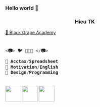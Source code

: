 ### Hello world 👋

<h3 align="center">Hieu TK</h3>

<a href="https://sites.google.com/view/hieupgmr202/" target="_blank"> 💜 Black Grape Academy </a>

<h3 align="left">

```js
  
<📷> 🐦 🌾🌾🌾 </📷>
  
💚 Acctax/Spreadsheet
💙 Motivation/English
💜 Design/Programming
  
```
  
</h3>

<a href="https://sites.google.com/view/hieupgmr202">
<img src="https://lh3.googleusercontent.com/fife/APg5EOZGvfI25NoClS0aYV15qV4FShaKyDFkFoW8H9sBhumLmcrQdG1ykRTguRH-HYjNApk20MTVaJL2zf4TCUtg0dvqx71IG19jGaSSvbtQb1WCA7KfvDMKzo8p7Ma8p_MMdtCV-2DQHiHtHT9Vwb1BcKapq4M5hUIpxkbG0KmP1r3n-tcoFnyBcKb3_QFh8tLWx0pXcTvChrRwwN33X2SHZYdHhMlRXSS2n8ErUUy0QEhNBuDomRcsv2kO8bgOK4TyMNTHtRqk8Z7O86zdDGNtn_0RB1wQd-yw_ByE-2wUi9cDDpA5jpvkbsl_jBUZVlNYeknQr_zfQSllDsdMjZ_K-FRkF0jIwC8Bv-0U_bztunJyQk9Vc4Fv7fyKS3Px6TUnHU2dgtCQvVi6U8IsZvv1TKmA4oQRF1oBfYrRw0ea0FupXX9u_TwDZ0fCcUbY2Au-5gxtl0nAV_1xY1oZuHmyD5ooFfCwxP-WkwFNwWaU2o4tSy4VZZcdsoIAmkzYDx1PJgeXE4q83WIxn2BXrh_twIXXpyGsjDfQoHq75uJtZFtyyU9DWTZg5Kp5jBuqzcJXyjQ3bYKr-EuSith0Rru7xWI7ivobBwJWa482IiZu1R2mR5PY1FKFpHMIt5vWMjy3X4nCS8XKMO5taEp7PoFX8f28WB8WqI_Le37FT0emEQurJm7eD8bSJZnRxep0Hvw8iVR1nVBygLANEhhzc3Ain_ZZuovREzlyHOVfr4KNI57dKSkkVLSIW805NjVyS2BXsWpYTs_gOlyIIC0V5-t2WsobUYgoG3XrLSYGAE8IqTcXgM0BdmCyg6TOumVJZMK1SLVmddEkXSSPpAVeZ9eSiGkYwTzHybb_1Fy5UYEjxNZa40DnphVzc4G2OP3g24sTQAv09P1cmxGibmn9zXHuy7jzCk9dZPCYr6O9eRVBUoKHtMDUK1xhGmznwazmAgQ53UV_km6FvEo8Y_xCSDV3UBbHJWkJyS9WxqX20ZisAlcLy2qIcDWw9Td7fxWwEVRqpRY6z-6mmnJcR8jzay12_mDmzndoZPSh93oO9pzsjX0az25lBb-IWQ4EnsMtLzq0IesWmTwFKwac92djgcL58mg-XyKjGlQ9ngkG-TI4OJhUmIPA3_inInKzIOtqtwrq6lV7EyGCq-ZFBHvrCxuqyxl8ntm4zE3pezBjVK4p24IvPsZTCoTUiFPI725HSUn1D9RVF2nWiQIgs8zroFTIIqtb_U2hCMmn16pwVr_RwYbibhNi5t3b0R4pHQ3xsMwIuD4t-Nk2wE2nsAJfLIyyebXyXv6Wt7HJiQ4B5Ae11ryjtBi0RuwBE9mGUA3_a7JGPNBXXDADuFKF_ic9MqrgUigCZNxOUrmS32ZW-T17cOywYsdtI9GaZ7S89U4Si2Oyu0MKC9kqePvdO_tYhQK_MTrtB5zIX7PbJjgmsSS7HAHO079rLSuF3Rymf3ysQUq72J2dmaAE0cGB5iy36gtamXUx0R9H3OGMB1_oOkyIWYZw0Y1a9qSfEezoKTtpIT7Sv5s_1wrUWas8CjiVEMZCQAJQ33dokIMc=w512-h512-s-no?authuser=0" align="left" width="50px">
</a>


<a href="https://www.instagram.com/hieupgmr202/">
<img src="https://lh3.googleusercontent.com/fife/APg5EOZRAm08IRA_73E56Oh20UL6Mq8xZMJQsH7hbvsp09ukGJxtmBx49Z4qoi-7jHk5u8K_pZPHUlQu49dk1ccCzafKIQ8rQ68dOWkaV5jTm-GVkZCkkAVw8WGpyjwaSbT9Ji-MWxKtUXZAdSV_fsfk3Co_8ZmKyBWpq19_ObLay9qRBhKKRGLPN1H5uM8leFH04F0oX6QpCPXSktveJOICqo64K9c0E9fGvZfRRdtYBfe8UDsUba4qfRNItKG3XuikPG_DD6nOqvsvaHH5QzX1oQR286QperMTQb278pAGFXk2Ql891lauyJ_7KnTkCO1ef5UJ3ydUKletCwtIO-5i1C7WpRHnbGS78ii1_sdrXyqYtipsn1qLiQnCJosyfQad5pUn7LOchF5hrZ5tclhCtEVBChh0pbv9fdITNcn-Xgd8wD2XiVU4C6XGYFSwNLhrmZQFGdAL7m-FLL8MbVGGiiM1iZmGZOPEYi_pBoIZKht1rU4JrcSUxRiJiSuDPqn3uhDnJ6F1olGnf_qtpx0U6q5WoUKP4kb8Q6IFMLH-GbXanYTbro-dyobALIBAyi2gGpWj_QFa4rwc1j7GpH-Zdr_UTkAfVDwhWO9DeF7T6RdxoJydqkHb95YQZFHeAd7TrsqNb49ZqrvqAqWm-K2TFO8OXCx5oRAPMX2Cn8F1FKT-ahwf4luclFshVA57z79P7bpAVO6DFKwJbVk9gL5GiSTi8Ja70l63oTvvaKSflDKb4Njxg2im58-vcdxvmy87hXGcbsX2ualGKKYFQlr16RI22_MpBax1PgBU5POlIm77f1KBVLfslqoAbZZxbR05Ed4nycBNliAWm0S4SekvpeKrGQ85AVAfGccWOad6s5FW8np2OuufEePKv-3R4x9PmsGjJLIHxyHP9oT_h9pPFOdsnOwSuIlzRAefqBDMmuXEDrKOfrZAwHdzGGrRiTNXdvytwYskP0QgKJ6Ry4PRFTq1be17iGWJ-av7B9T9_lxctJEd1kSxaKR3lypwL6qa1QZFqJcZBzU-rtmGCXhLyDyRIumPpwaQ_EPsjj4ulas_CpYB1o6VVtFzSZU4BHfBAZy7mDATUTKmMwvLHSQwAE-AR5-fDNwvhGPTfQmrzhVLdHoJi43BcZXTH-Pz2iCmGB6lKrPEsqWdCtqP0hOEtwkB0O86tJhvcOWGtiVQphB9fDTyvBTuaCaadXGj0NlQi9R8pC64vF8iJsbTLoUkJaoJRToJuUZH-EU3e9BSGSsJvKY2zNbNvl-ucIldUAvSt62AKu6OpvjnU5dTWj2n3qySVpreWPX3J3b6or-_SQuvJxl5VsKui3NVdqtEW2EtLFQ1Dnu7jLjhS8fiJP5l2eWTc0cpzKOxqWXpyk8oztF7M397RKZbuC_j01tB7EQs-d5Xc2hlqpS309mVIvwCols3FSXAw4xJ2HRf1_j9k7QwArCB_xKXTuxzHwXRn7IcAb3REsFFmgIP-0wxNhsSA-aidRdeWw_tzpupwi22xPiQUn2voE3jX-WcDpAjyx7aauffsJEKtPJpgMPg_Rr3ppTgVm86n6U_=w512-h512-s-no?authuser=0" align="left" width="50px">
</a>

<a href="https://truthsocial.com/@hieupgmr202">
<img src="https://lh3.googleusercontent.com/fife/APg5EOai2MXeCz_MzKTyWNdRDsvUkd2YEf7ExUY1O2VSQbdzHZr4N69ED1CE5tpcJbD-IO6VFR13_7AszvFqjRsZOZZynuzWXQ5VoFCu6ok-N22xrPbsPcV1CneQz6UiA5RDcvbqxp4W9EuUZK8oDE7RvWPy6n2kb_rL9i8ukOgXiQthjSP4WMwFXiqbWAwxG9P-b2zVFEFrc5JDVZ7XhMUGHKhg7U11aZMlEcLYnezZPDxs2jkOpxVhOjIuUcnl2FTLwmHsqZUMoTDghT5JoCo1JzrBTrxMqDmjkRbB4v06oBsARnBoKCIQN_r14uw-LBnfLeKvSvr6_sGqGAvOPexVYEPxoEMqk-dUL6pV3-8w-wPsMmtiyWffsEssvr_0ti6WH3exCc6va5zVndhPrR73NrqKBQOrOXQ_FJ7MdWaU1oilKVOY56xIFz_FL-xZTmSXX0aXvwSFUduujxwvoJqh7nMWp74pgmHUKzEbgT1h-S0OEfGskxfZ60Bct9mAlgRNw3G5-WDmWK6Q_Fd2OPM3NePUSrCYJ_9AndkXvr4E4LeCm3FuWb2SVQfjzu6wG3doDHdSs8I8fLqdMZ94f74xp1Jyt8Erq5bnBbdkyord4ow3EttJ8e9i2TDZMeS4VyGHdxy_zT7QDrsGL3N3wc6IUeaiUhsdAIO-DYbqbx4BJUUNxPbrQGaVJ12vS91AGHuFC5t8mzF2-MhFMsrEAgR1w5ZLj0fFU1KhyY7u8oEeXpR3PVJqyzr5Pcm8YJ8dvas6ofDarSGlhmE3SexvhPEcZLEGT_iH1ob5jftxFXbKG9DH7p0G1uocTyB9uCbQIIzluoGydKoirMaeA5Xy7SOiw5JhooRzLMevyCgYKThAT1aGYYj7nDCqLiyIQHzCAArb9CZB6joUlDg8O5eW9u4pzqqkF1eo_MRoFTULlqzYF6XI6KQ5Eh9mbPDCLRca5VRv8-uACaria_Qjk7Beht5GmBi_k3xrpZCBuhIiDRfrmwqa09TA_J24QQ5NE7jHKj7rH3vp-IWPsmFXuBwLP7DisUHVB7bdmJHf88YaOXwV67b6XY5ii6-jOWoMcrWntGeT4hvx2g_8mSBdklY2EvrY72ekII-0mxo4H3afUtB4GD91Le9cw9lYFbsLF_QfhyKDkdrQdKt4FkszTOwQu0B8VPJn8QitvdG9HUZ6LgkACZ2eWXX6pHJbM3OUJ8aNC92X4hnGti_t4xLb5CdklQyN-VF-Bd8AkxNC6VPx6HcHSe1fshR4YAwTth5nO7e2nbhl6cxdo1IQacy5odVIcMH05UXOW0CMIoP1CFaAzyBWnNMa6KS2WWVvAN9IOzLVJO_ZvNoApeSGJxXTdM4D-7d9vAL9M6JuNVKXiZP41_FmnJ6TY4rdm2RIMVgxSHywXOdZznWLsE4NEHveJdJltKyWAWORS_CaYoMgp9dc1Ut-XwXusxEVs4skOah84BpIrUrwcYbOHFXkk6GnX5FI8VPFclevlxqwj8GwFu_DY0JClTKEbVv61x1FNktPxZrCKubud6JTz1n5_byGq2guuQRRTMayF6XAGved=w1200-h675-s-no?authuser=0" align="left" width="50px">
</a>

